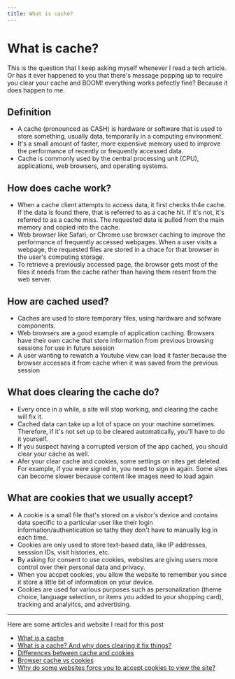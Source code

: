 ```yaml
---
title: What is cache?
---
```


# What is cache?

This is the question that I keep asking myself whenever I read a tech article. Or has it ever happened to you that there's message popping up to require you clear your cache and BOOM! everything works pefectly fine? Because it does happen to me. 

## Definition
- A cache (pronounced as CASH) is hardware or software that is used to store something, usually data, temporarily in a computing environment.
- It's a small amount of faster, more expensive memory used to improve the performance of recently or frequently accessed data.
- Cache is commonly used by the central processing unit (CPU), applications, web browsers, and operating systems.


## How does cache work?
- When a cache client attempts to access data, it first checks th4e cache. If the data is found there, that is referred to as a cache hit. If it's not, it's referred to as a cache miss. The requested data is pulled from the main memory and copied into the cache.
- Web browser like Safari, or Chrome use browser caching to improve the performance of frequently accessed webpages. When a user visits a webpage, the requested files are stored in a chace for that browser in the user's computing storage.
- To retrieve a previously accessed page, the browser gets most of the files it needs from the cache rather than having them resent from the web server.


## How are cached used?
- Caches are used to store temporary files, using hardware and sofware components.
- Web browsers are a good example of application caching. Browsers have their own cache that store information from previous browsing sessions for use in future session
- A user wanting to rewatch a Youtube view can load it faster because the browser accesses it from cache when it was saved from the previous session


## What does clearing the cache do? 
- Every once in a while, a site will stop working, and clearing the cache will fix it. 
- Cached data can take up a lot of space on your machine sometimes. Therefore, if it's not set up to be cleared automatically, you'll have to do it yourself.
- If you suspect having a corrupted version of the app cached, you should clear your cache as well. 
- Afer your clear cache and cookies, some settings on sites get deleted. For example, if you were signed in, you need to sign in again. Some sites can become slower because content like images need to load again

## What are cookies that we usually accept?
- A cookie is a small file that's stored on a visitor's device and contains data specific to a particular user like their login information/authentication so tathy they don't have to manually log in each time.
- Cookies are only used to store text-based data, like IP addresses, sesssion IDs, visit histories, etc. 
- By asking for consent to use cookies, websites are giving users more control over their personal data and privacy.
- When you accpet cookies, you allow the website to remember you since it store a little bit of information on your device. 
- Cookies are used for various purposes such as personalization (theme choice, language selection, or items you added to your shopping card), tracking and analyitcs, and advertising.

---
Here are some articles and website I read for this post
* [What is a cache](https://www.techtarget.com/searchstorage/definition/cache)
* [What is a cache? And why does clearing it fix things?](https://zapier.com/blog/what-is-a-cache/)
* [Differences between cache and cookies](https://www.geeksforgeeks.org/difference-between-cache-and-cookies/)
* [Browser cache vs cookies](https://wp-rocket.me/wordpress-cache/browser-cache-vs-cookies-difference/)
* [Why do some websites force you to accept cookies to view the site?](https://www.quora.com/Why-do-some-websites-force-you-to-accept-cookies-to-view-the-site#:~:text=There%20may%20be%20some%20functionality,your%20visit%20on%20your%20computer.)